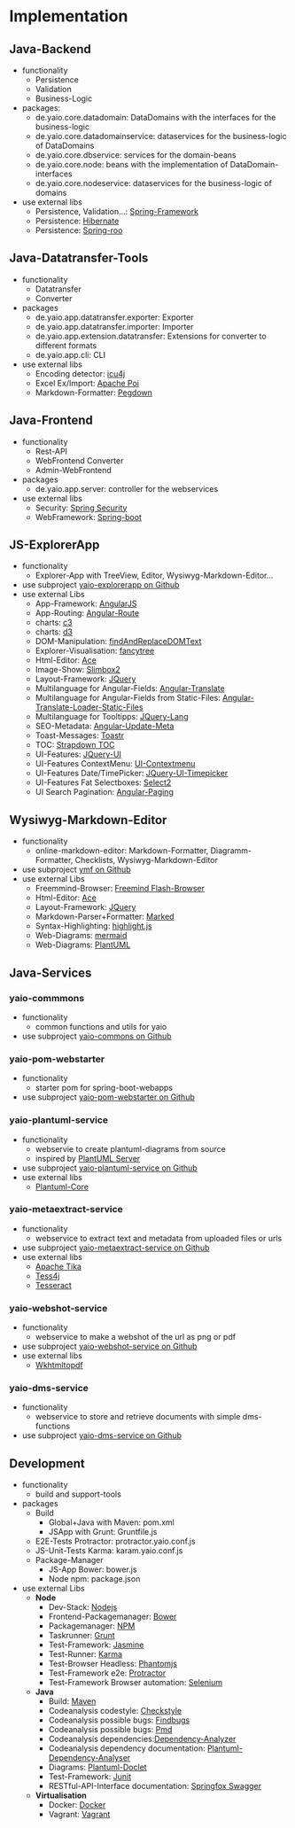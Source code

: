 # Implementation

## Java-Backend
- functionality
    - Persistence
    - Validation
    - Business-Logic
- packages:
    - de.yaio.core.datadomain: DataDomains with the interfaces for the business-logic
    - de.yaio.core.datadomainservice: dataservices for the business-logic of DataDomains
    - de.yaio.core.dbservice: services for the domain-beans
    - de.yaio.core.node: beans with the implementation of DataDomain-interfaces
    - de.yaio.core.nodeservice: dataservices for the business-logic of domains
- use external libs
    - Persistence, Validation...: [Spring-Framework](https://github.com/spring-projects/spring-framework)
    - Persistence: [Hibernate](https://github.com/hibernate/)
    - Persistence: [Spring-roo](https://github.com/spring-projects/spring-roo)

## Java-Datatransfer-Tools
- functionality
    - Datatransfer
    - Converter
- packages
    - de.yaio.app.datatransfer.exporter: Exporter
    - de.yaio.app.datatransfer.importer: Importer
    - de.yaio.app.extension.datatransfer: Extensions for converter to different formats
    - de.yaio.app.cli: CLI 
- use external libs
    - Encoding detector: [icu4j](http://icu-project.org/)
    - Excel Ex/Import: [Apache Poi](https://github.com/apache/poi)
    - Markdown-Formatter: [Pegdown](https://github.com/sirthias/pegdown)

## Java-Frontend
- functionality
    - Rest-API
    - WebFrontend Converter
    - Admin-WebFrontend
- packages
    - de.yaio.app.server: controller for the webservices
- use external libs
    - Security: [Spring Security](https://github.com/spring-projects/spring-security)
    - WebFramework: [Spring-boot](https://github.com/spring-projects/spring-boot)

## JS-ExplorerApp
- functionality
    - Explorer-App with TreeView, Editor, Wysiwyg-Markdown-Editor...
- use subproject [yaio-explorerapp on Github](https://github.com/das-praktische-schreinerlein/yaio-explorerapp)
- use external Libs
    - App-Framework: [AngularJS](https://angularjs.org/)
    - App-Routing: [Angular-Route](https://github.com/angular/bower-angular-route)
    - charts: [c3](http://c3js.org)
    - charts: [d3](https://d3js.org)
    - DOM-Manipulation: [findAndReplaceDOMText](https://github.com/padolsey/findAndReplaceDOMText)
    - Explorer-Visualisation: [fancytree](https://github.com/mar10/fancytree)
    - Html-Editor: [Ace](https://github.com/ajaxorg/ace-builds)
    - Image-Show: [Slimbox2](http://www.digitalia.be/software/slimbox2)
    - Layout-Framework: [JQuery](https://github.com/jquery/jquery)
    - Multilanguage for Angular-Fields: [Angular-Translate](https://github.com/angular-translate/)
    - Multilanguage for Angular-Fields from Static-Files: [Angular-Translate-Loader-Static-Files](https://github.com/angular-translate/bower-angular-translate-loader-static-files)
    - Multilanguage for Tooltipps: [JQuery-Lang](https://github.com/coolbloke1324/jquery-lang-js)
    - SEO-Metadata: [Angular-Update-Meta](https://github.com/jvandemo/angular-update-meta)
    - Toast-Messages: [Toastr](https://github.com/CodeSeven/toastr)
    - TOC: [Strapdown TOC](https://github.com/ndossougbe/strapdown)
    - UI-Features: [JQuery-UI](https://github.com/jquery/jquery-ui)
    - UI-Features ContextMenu: [UI-Contextmenu](https://github.com/mar10/jquery-ui-contextmenu)
    - UI-Features Date/TimePicker: [JQuery-UI-Timepicker](https://github.com/trentrichardson/jQuery-Timepicker-Addon)
    - UI-Features Fat Selectboxes: [Select2](https://github.com/select2/select2)
    - UI Search Pagination: [Angular-Paging](https://github.com/brantwills/Angular-Paging)

## Wysiwyg-Markdown-Editor
- functionality
    - online-markdown-editor: Markdown-Formatter, Diagramm-Formatter, Checklists, Wysiwyg-Markdown-Editor
- use subproject [ymf on Github](https://github.com/das-praktische-schreinerlein/your-markdown-fellow)
- use external Libs
    - Freemmind-Browser: [Freemind Flash-Browser](http://freemind.sourceforge.net/wiki/index.php/Flash_browser)
    - Html-Editor: [Ace](https://github.com/ajaxorg/ace-builds)
    - Layout-Framework: [JQuery](https://github.com/jquery/jquery)
    - Markdown-Parser+Formatter: [Marked](https://github.com/chjj/marked)
    - Syntax-Highlighting: [highlight.js](https://highlightjs.org/)
    - Web-Diagrams: [mermaid](https://github.com/knsv/mermaid)
    - Web-Diagrams: [PlantUML](http://plantuml.com/)

## Java-Services

### yaio-commmons
- functionality
    - common functions and utils for yaio
- use subproject [yaio-commons on Github](https://github.com/das-praktische-schreinerlein/yaio-commons)

### yaio-pom-webstarter
- functionality
    - starter pom for spring-boot-webapps
- use subproject [yaio-pom-webstarter on Github](https://github.com/das-praktische-schreinerlein/yaio-pom-webstarter)

### yaio-plantuml-service
- functionality
    - webservie to create plantuml-diagrams from source
    - inspired by [PlantUML Server](https://github.com/plantuml/plantuml-server)
- use subproject [yaio-plantuml-service on Github](https://github.com/das-praktische-schreinerlein/yaio-plantuml-service)
- use external libs
    - [Plantuml-Core](https://github.com/plantuml/plantuml)

### yaio-metaextract-service
- functionality
    - webservice to extract text and metadata from uploaded files or urls
- use subproject [yaio-metaextract-service on Github](https://github.com/das-praktische-schreinerlein/yaio-metaextract-service)
- use external libs
    - [Apache Tika](https://tika.apache.org/1.11/gettingstarted.html)
    - [Tess4j](http://tess4j.sourceforge.net/)
    - [Tesseract](https://github.com/tesseract-ocr/tesseract)

### yaio-webshot-service
- functionality
    - webservice to make a webshot of the url as png or pdf
- use subproject [yaio-webshot-service on Github](https://github.com/das-praktische-schreinerlein/yaio-webshot-service)
- use external libs
    - [Wkhtmltopdf](https://github.com/wkhtmltopdf/wkhtmltopdf)

### yaio-dms-service
- functionality
    - webservice to store and retrieve documents with simple dms-functions
- use subproject [yaio-dms-service on Github](https://github.com/das-praktische-schreinerlein/yaio-dms-service)

## Development
- functionality
    - build and support-tools
- packages
    - Build  
        - Global+Java with Maven: pom.xml
        - JSApp with Grunt: Gruntfile.js
    - E2E-Tests Protractor: protractor.yaio.conf.js
    - JS-Unit-Tests Karma: karam.yaio.conf.js
    - Package-Manager
        - JS-App Bower: bower.js
        - Node npm: package.json
- use external Libs
    - **Node**
        - Dev-Stack: [Nodejs](https://nodejs.org)
        - Frontend-Packagemanager: [Bower](http://bower.io/)
        - Packagemanager: [NPM](https://www.npmjs.com/)
        - Taskrunner: [Grunt](http://gruntjs.com/)
        - Test-Framework: [Jasmine](http://jasmine.github.io/)
        - Test-Runner: [Karma](http://karma-runner.github.io/)
        - Test-Browser Headless: [Phantomjs](http://phantomjs.org/)
        - Test-Framework e2e: [Protractor](https://angular.github.io/protractor/#/)
        - Test-Framework Browser automation: [Selenium](http://www.seleniumhq.org/)
    - **Java**
        - Build: [Maven](https://maven.apache.org/)
        - Codeanalysis codestyle: [Checkstyle](https://github.com/checkstyle/checkstyle)
        - Codeanalysis possible bugs: [Findbugs](http://findbugs.sourceforge.net/)
        - Codeanalysis possible bugs: [Pmd](http://pmd.sourceforge.net/snapshot/pmd-java/)
        - Codeanalysis dependencies:[Dependency-Analyzer](http://www.dependency-analyzer.org/)
        - Codeanalysis dependency documentation: [Plantuml-Dependency-Analyser](http://plantuml-depend.sourceforge.net/download/download.html)
        - Diagrams: [Plantuml-Doclet](http://de.plantuml.com/doclet.html)
        - Test-Framework: [Junit](http://junit.org/)
        - RESTful-API-Interface documentation: [Springfox Swagger](http://springfox.github.io/springfox/)
    - **Virtualisation**
        - Docker: [Docker](https://www.docker.com/)
        - Vagrant: [Vagrant](https://www.vagrantup.com/)

